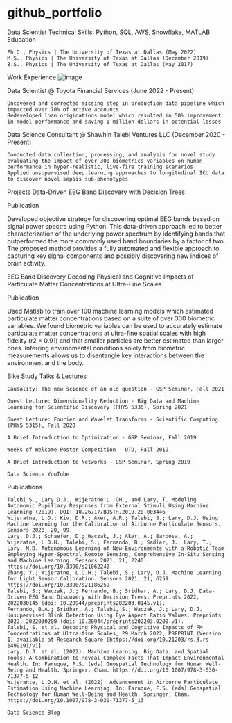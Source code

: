 # github_portfolio

Data Scientist
Technical Skills: Python, SQL, AWS, Snowflake, MATLAB
Education

    Ph.D., Physics | The University of Texas at Dallas (May 2022)
    M.S., Physics | The University of Texas at Dallas (December 2019)
    B.S., Physics | The University of Texas at Dallas (May 2017)

Work Experience
![image](https://github.com/Ahlem94/github_portfolio/assets/img/extracted_tumor.jpg)

Data Scientist @ Toyota Financial Services (June 2022 - Present)

    Uncovered and corrected missing step in production data pipeline which impacted over 70% of active accounts
    Redeveloped loan originations model which resulted in 50% improvement in model performance and saving 1 million dollars in potential losses

Data Science Consultant @ Shawhin Talebi Ventures LLC (December 2020 - Present)

    Conducted data collection, processing, and analysis for novel study evaluating the impact of over 300 biometrics variables on human performance in hyper-realistic, live-fire training scenarios
    Applied unsupervised deep learning approaches to longitudinal ICU data to discover novel sepsis sub-phenotypes

Projects
Data-Driven EEG Band Discovery with Decision Trees

Publication

Developed objective strategy for discovering optimal EEG bands based on signal power spectra using Python. This data-driven approach led to better characterization of the underlying power spectrum by identifying bands that outperformed the more commonly used band boundaries by a factor of two. The proposed method provides a fully automated and flexible approach to capturing key signal components and possibly discovering new indices of brain activity.

EEG Band Discovery
Decoding Physical and Cognitive Impacts of Particulate Matter Concentrations at Ultra-Fine Scales

Publication

Used Matlab to train over 100 machine learning models which estimated particulate matter concentrations based on a suite of over 300 biometric variables. We found biometric variables can be used to accurately estimate particulate matter concentrations at ultra-fine spatial scales with high fidelity (r2 = 0.91) and that smaller particles are better estimated than larger ones. Inferring environmental conditions solely from biometric measurements allows us to disentangle key interactions between the environment and the body.

Bike Study
Talks & Lectures

    Causality: The new science of an old question - GSP Seminar, Fall 2021

    Guest Lecture: Dimensionality Reduction - Big Data and Machine Learning for Scientific Discovery (PHYS 5336), Spring 2021

    Guest Lecture: Fourier and Wavelet Transforms - Scientific Computing (PHYS 5315), Fall 2020

    A Brief Introduction to Optimization - GSP Seminar, Fall 2019

    Weeks of Welcome Poster Competition - UTD, Fall 2019

    A Brief Introduction to Networks - GSP Seminar, Spring 2019

    Data Science YouTube

Publications

    Talebi S., Lary D.J., Wijeratne L. OH., and Lary, T. Modeling Autonomic Pupillary Responses from External Stimuli Using Machine Learning (2019). DOI: 10.26717/BJSTR.2019.20.003446
    Wijeratne, L.O.; Kiv, D.R.; Aker, A.R.; Talebi, S.; Lary, D.J. Using Machine Learning for the Calibration of Airborne Particulate Sensors. Sensors 2020, 20, 99.
    Lary, D.J.; Schaefer, D.; Waczak, J.; Aker, A.; Barbosa, A.; Wijeratne, L.O.H.; Talebi, S.; Fernando, B.; Sadler, J.; Lary, T.; Lary, M.D. Autonomous Learning of New Environments with a Robotic Team Employing Hyper-Spectral Remote Sensing, Comprehensive In-Situ Sensing and Machine Learning. Sensors 2021, 21, 2240. https://doi.org/10.3390/s21062240
    Zhang, Y.; Wijeratne, L.O.H.; Talebi, S.; Lary, D.J. Machine Learning for Light Sensor Calibration. Sensors 2021, 21, 6259. https://doi.org/10.3390/s21186259
    Talebi, S.; Waczak, J.; Fernando, B.; Sridhar, A.; Lary, D.J. Data-Driven EEG Band Discovery with Decision Trees. Preprints 2022, 2022030145 (doi: 10.20944/preprints202203.0145.v1).
    Fernando, B.A.; Sridhar, A.; Talebi, S.; Waczak, J.; Lary, D.J. Unsupervised Blink Detection Using Eye Aspect Ratio Values. Preprints 2022, 2022030200 (doi: 10.20944/preprints202203.0200.v1).
    Talebi, S. et al. Decoding Physical and Cognitive Impacts of PM Concentrations at Ultra-fine Scales, 29 March 2022, PREPRINT (Version 1) available at Research Square [https://doi.org/10.21203/rs.3.rs-1499191/v1]
    Lary, D.J. et al. (2022). Machine Learning, Big Data, and Spatial Tools: A Combination to Reveal Complex Facts That Impact Environmental Health. In: Faruque, F.S. (eds) Geospatial Technology for Human Well-Being and Health. Springer, Cham. https://doi.org/10.1007/978-3-030-71377-5_12
    Wijerante, L.O.H. et al. (2022). Advancement in Airborne Particulate Estimation Using Machine Learning. In: Faruque, F.S. (eds) Geospatial Technology for Human Well-Being and Health. Springer, Cham. https://doi.org/10.1007/978-3-030-71377-5_13

    Data Science Blog

